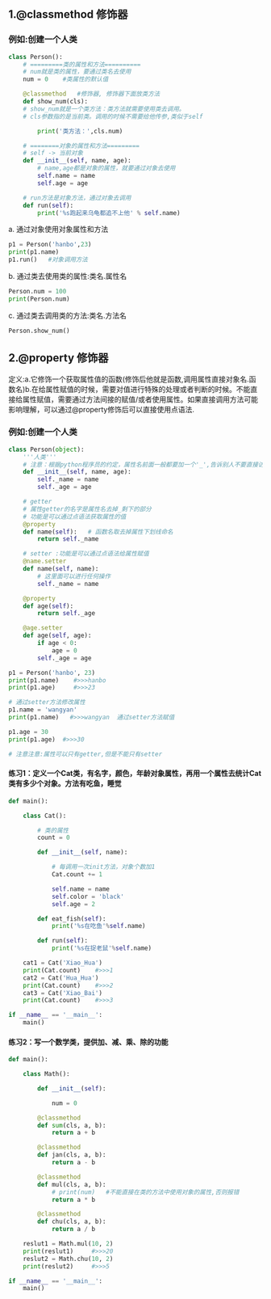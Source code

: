 ## 1.@classmethod 修饰器

### 例如:创建一个人类

```python
class Person():
    # =========类的属性和方法==========
    # num就是类的属性，要通过类名去使用
    num = 0    #类属性的默认值

    @classmethod   #修饰器, 修饰器下面放类方法
    def show_num(cls):
    # show_num就是一个类方法：类方法就需要使用类去调用。
    # cls参数指的是当前类。调用的时候不需要给他传参,类似于self

        print('类方法：',cls.num)

    # ========对象的属性和方法=========
    # self -> 当前对象
    def __init__(self, name, age):
        # name,age都是对象的属性，就要通过对象去使用
        self.name = name
        self.age = age

    # run方法是对象方法，通过对象去调用
    def run(self):
        print('%s跑起来乌龟都追不上他' % self.name)
```

a. 通过对象使用对象属性和方法

```python
p1 = Person('hanbo',23)
print(p1.name)
p1.run()   #对象调用方法
```

b. 通过类去使用类的属性:类名.属性名

```python
Person.num = 100
print(Person.num)
```

c. 通过类去调用类的方法:类名.方法名

```python
Person.show_num()
```

## 2.@property 修饰器

定义:a.它修饰一个获取属性值的函数(修饰后他就是函数,调用属性直接对象名.函数名)
​         b.在给属性赋值的时候，需要对值进行特殊的处理或者判断的时候。不能直接给属性赋值，需要通过方法间接的赋值/或者使用属性。如果直接调用方法可能影响理解，可以通过@property修饰后可以直接使用点语法.

### 例如:创建一个人类

```python
class Person(object):
    '''人类'''
    # 注意：根据python程序员的约定，属性名前面一般都要加一个'_',告诉别人不要直接访问和修改
    def __init__(self, name, age):
        self._name = name
        self._age = age

    # getter
    # 属性getter的名字是属性名去掉_剩下的部分
    # 功能是可以通过点语法获取属性的值
    @property
    def name(self):   # 函数名取去掉属性下划线命名
        return self._name

    # setter :功能是可以通过点语法给属性赋值
    @name.setter
    def name(self, name):
        # 这里面可以进行任何操作
        self._name = name

    @property
    def age(self):
        return self._age

    @age.setter
    def age(self, age):
        if age < 0:
            age = 0
        self._age = age

p1 = Person('hanbo', 23)
print(p1.name)    #>>>hanbo
print(p1.age)     #>>>23

# 通过setter方法修改属性
p1.name = 'wangyan'
print(p1.name)   #>>>wangyan  通过setter方法赋值

p1.age = 30
print(p1.age)  #>>>30

# 注意注意:属性可以只有getter,但是不能只有setter
```

#### 练习1：定义一个Cat类，有名字，颜色，年龄对象属性，再用一个属性去统计Cat类有多少个对象。方法有吃鱼，睡觉

```python
def main():

    class Cat():

        # 类的属性
        count = 0

        def __init__(self, name):

            # 每调用一次init方法，对象个数加1
            Cat.count += 1

            self.name = name
            self.color = 'black'
            self.age = 2

        def eat_fish(self):
            print('%s在吃鱼'%self.name)

        def run(self):
            print('%s在捉老鼠'%self.name)

    cat1 = Cat('Xiao_Hua')
    print(Cat.count)    #>>>1
    cat2 = Cat('Hua_Hua')
    print(Cat.count)    #>>>2
    cat3 = Cat('Xiao_Bai')
    print(Cat.count)    #>>>3

if __name__ == '__main__':
    main()
```

#### 练习2：写一个数学类，提供加、减、乘、除的功能

```python
def main():

    class Math():

        def __init__(self):

            num = 0

        @classmethod
        def sum(cls, a, b):
            return a + b

        @classmethod
        def jan(cls, a, b):
            return a - b

        @classmethod
        def mul(cls, a, b):
            # print(num)   #不能直接在类的方法中使用对象的属性,否则报错
            return a * b

        @classmethod
        def chu(cls, a, b):
            return a / b

    reslut1 = Math.mul(10, 2)
    print(reslut1)     #>>>20
    reslut2 = Math.chu(10, 2)
    print(reslut2)     #>>>5

if __name__ == '__main__':
    main()
```





